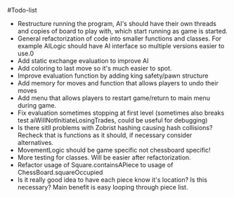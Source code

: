 #Todo-list
* Restructure running the program, AI's should have their own threads and copies of board to play with, which start running as game is started.
* General refactorization of code into smaller functions and classes. For example AILogic should have AI interface so multiple versions easier to use.0
* Add static exchange evaluation to improve AI
* Add coloring to last move so it's much easier to spot.
* Improve evaluation function by adding king safety/pawn structure
* Add memory for moves and function that allows players to undo their moves
* Add menu that allows players to restart game/return to main menu during game.
* Fix evaluation sometimes stopping at first level (sometimes also breaks test aiWillNotInitiateLosingTrades, could be useful for debugging)
* Is there sitll problems with Zobrist hashing causing hash collisions? Recheck that is functions as it should, if necessary consider alternatives.
* MovementLogic should be game specific not chessboard specific!
* More testing for classes. Will be easier after refactorization.
* Refactor usage of Square.containsAPiece to usage of ChessBoard.squareOccupied
* Is it really good idea to have each piece know it's location? Is this necessary? Main benefit is easy looping through piece list.
